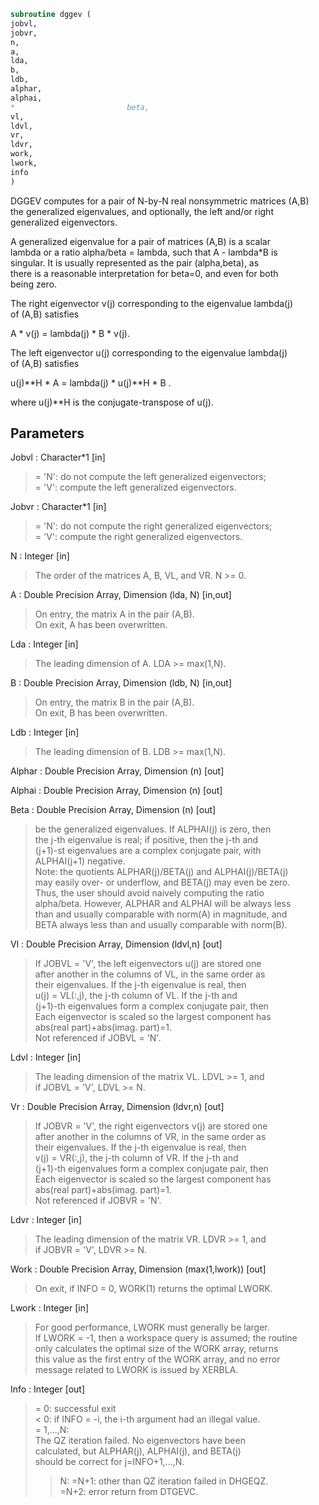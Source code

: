```fortran  
subroutine dggev (  
jobvl,  
jobvr,  
n,  
a,  
lda,  
b,  
ldb,  
alphar,  
alphai,  
*                         beta,  
vl,  
ldvl,  
vr,  
ldvr,  
work,  
lwork,  
info  
)  
```  
  
DGGEV computes for a pair of N-by-N real nonsymmetric matrices (A,B)  
the generalized eigenvalues, and optionally, the left and/or right  
generalized eigenvectors.  
  
A generalized eigenvalue for a pair of matrices (A,B) is a scalar  
lambda or a ratio alpha/beta = lambda, such that A - lambda*B is  
singular. It is usually represented as the pair (alpha,beta), as  
there is a reasonable interpretation for beta=0, and even for both  
being zero.  
  
The right eigenvector v(j) corresponding to the eigenvalue lambda(j)  
of (A,B) satisfies  
  
A * v(j) = lambda(j) * B * v(j).  
  
The left eigenvector u(j) corresponding to the eigenvalue lambda(j)  
of (A,B) satisfies  
  
u(j)**H * A  = lambda(j) * u(j)**H * B .  
  
where u(j)**H is the conjugate-transpose of u(j).  
  
  
## Parameters  
Jobvl : Character*1 [in]  
> = 'N':  do not compute the left generalized eigenvectors;  
> = 'V':  compute the left generalized eigenvectors.  
  
Jobvr : Character*1 [in]  
> = 'N':  do not compute the right generalized eigenvectors;  
> = 'V':  compute the right generalized eigenvectors.  
  
N : Integer [in]  
> The order of the matrices A, B, VL, and VR.  N >= 0.  
  
A : Double Precision Array, Dimension (lda, N) [in,out]  
> On entry, the matrix A in the pair (A,B).  
> On exit, A has been overwritten.  
  
Lda : Integer [in]  
> The leading dimension of A.  LDA >= max(1,N).  
  
B : Double Precision Array, Dimension (ldb, N) [in,out]  
> On entry, the matrix B in the pair (A,B).  
> On exit, B has been overwritten.  
  
Ldb : Integer [in]  
> The leading dimension of B.  LDB >= max(1,N).  
  
Alphar : Double Precision Array, Dimension (n) [out]  
  
Alphai : Double Precision Array, Dimension (n) [out]  
  
Beta : Double Precision Array, Dimension (n) [out]  
> be the generalized eigenvalues.  If ALPHAI(j) is zero, then  
> the j-th eigenvalue is real; if positive, then the j-th and  
> (j+1)-st eigenvalues are a complex conjugate pair, with  
> ALPHAI(j+1) negative.  
> Note: the quotients ALPHAR(j)/BETA(j) and ALPHAI(j)/BETA(j)  
> may easily over- or underflow, and BETA(j) may even be zero.  
> Thus, the user should avoid naively computing the ratio  
> alpha/beta.  However, ALPHAR and ALPHAI will be always less  
> than and usually comparable with norm(A) in magnitude, and  
> BETA always less than and usually comparable with norm(B).  
  
Vl : Double Precision Array, Dimension (ldvl,n) [out]  
> If JOBVL = 'V', the left eigenvectors u(j) are stored one  
> after another in the columns of VL, in the same order as  
> their eigenvalues. If the j-th eigenvalue is real, then  
> u(j) = VL(:,j), the j-th column of VL. If the j-th and  
> (j+1)-th eigenvalues form a complex conjugate pair, then  
> Each eigenvector is scaled so the largest component has  
> abs(real part)+abs(imag. part)=1.  
> Not referenced if JOBVL = 'N'.  
  
Ldvl : Integer [in]  
> The leading dimension of the matrix VL. LDVL >= 1, and  
> if JOBVL = 'V', LDVL >= N.  
  
Vr : Double Precision Array, Dimension (ldvr,n) [out]  
> If JOBVR = 'V', the right eigenvectors v(j) are stored one  
> after another in the columns of VR, in the same order as  
> their eigenvalues. If the j-th eigenvalue is real, then  
> v(j) = VR(:,j), the j-th column of VR. If the j-th and  
> (j+1)-th eigenvalues form a complex conjugate pair, then  
> Each eigenvector is scaled so the largest component has  
> abs(real part)+abs(imag. part)=1.  
> Not referenced if JOBVR = 'N'.  
  
Ldvr : Integer [in]  
> The leading dimension of the matrix VR. LDVR >= 1, and  
> if JOBVR = 'V', LDVR >= N.  
  
Work : Double Precision Array, Dimension (max(1,lwork)) [out]  
> On exit, if INFO = 0, WORK(1) returns the optimal LWORK.  
  
Lwork : Integer [in]  
> For good performance, LWORK must generally be larger.  
> If LWORK = -1, then a workspace query is assumed; the routine  
> only calculates the optimal size of the WORK array, returns  
> this value as the first entry of the WORK array, and no error  
> message related to LWORK is issued by XERBLA.  
  
Info : Integer [out]  
> = 0:  successful exit  
> < 0:  if INFO = -i, the i-th argument had an illegal value.  
> = 1,...,N:  
> The QZ iteration failed.  No eigenvectors have been  
> calculated, but ALPHAR(j), ALPHAI(j), and BETA(j)  
> should be correct for j=INFO+1,...,N.  
> > N:  =N+1: other than QZ iteration failed in DHGEQZ.  
> =N+2: error return from DTGEVC.  
  
